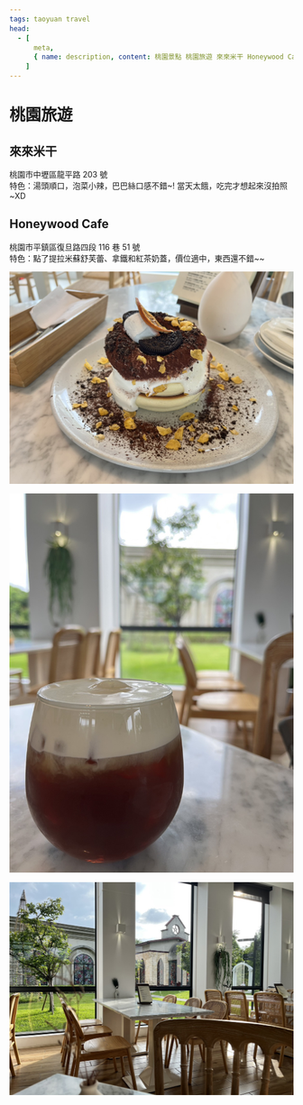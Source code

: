 ```yaml
---
tags: taoyuan travel
head:
  - [
      meta,
      { name: description, content: 桃園景點 桃園旅遊 來來米干 Honeywood Cafe },
    ]
---
```


<div class='h2-rainbow-text'>

<div class='d-none'>

# 桃園旅遊

</div>

## 來來米干

桃園市中壢區龍平路 203 號  
特色：湯頭順口，泡菜小辣，巴巴絲口感不錯~! 當天太餓，吃完才想起來沒拍照~XD

## Honeywood Cafe

桃園市平鎮區復旦路四段 116 巷 51 號  
特色：點了提拉米蘇舒芙蕾、拿鐵和紅茶奶蓋，價位適中，東西還不錯~~

<Flexbox wrap='no-wrap' gap='10px'>

![Honeywood Cafe](./imgs/taoyuan2_1.jpg)

![Honeywood Cafe](./imgs/taoyuan2_2.jpg)

</Flexbox>

<Flexbox wrap='wrap' gap='10px'>

![Honeywood Cafe](./imgs/taoyuan2_3.jpg)

</Flexbox>

</div>
